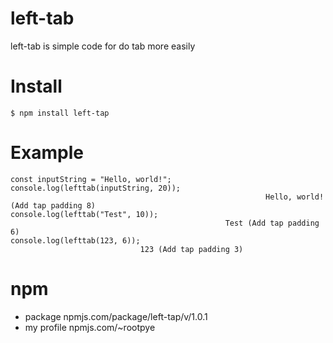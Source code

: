 # left-tab
left-tab is simple code for do tab more easily 

# Install
```
$ npm install left-tap
```

# Example
```
const inputString = "Hello, world!";
console.log(lefttab(inputString, 20)); 
                                                         Hello, world! (Add tap padding 8)
console.log(lefttab("Test", 10));      
                                                Test (Add tap padding 6) 
console.log(lefttab(123, 6));          
                             123 (Add tap padding 3)
```

# npm
- package
  npmjs.com/package/left-tap/v/1.0.1
- my profile
  npmjs.com/~rootpye
  
